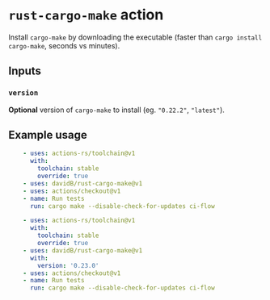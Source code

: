 # `rust-cargo-make` action

Install `cargo-make` by downloading the executable (faster than `cargo install cargo-make`, seconds vs minutes).

## Inputs

### `version`

**Optional** version of `cargo-make` to install (eg. `"0.22.2"`, `"latest"`).

## Example usage

```yaml
    - uses: actions-rs/toolchain@v1
      with:
        toolchain: stable
        override: true
    - uses: davidB/rust-cargo-make@v1
    - uses: actions/checkout@v1
    - name: Run tests
      run: cargo make --disable-check-for-updates ci-flow
```

```yaml
    - uses: actions-rs/toolchain@v1
      with:
        toolchain: stable
        override: true
    - uses: davidB/rust-cargo-make@v1
      with:
        version: '0.23.0'
    - uses: actions/checkout@v1
    - name: Run tests
      run: cargo make --disable-check-for-updates ci-flow
```
